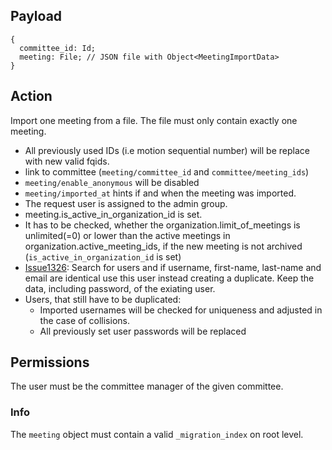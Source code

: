 ## Payload
```
{
  committee_id: Id;
  meeting: File; // JSON file with Object<MeetingImportData>
}
```

## Action

Import one meeting from a file. The file must only contain exactly one meeting.
- All previously used IDs (i.e motion sequential number) will be replace with new valid fqids.
- link to committee (`meeting/committee_id` and `committee/meeting_ids`)
- `meeting/enable_anonymous` will be disabled
- `meeting/imported_at` hints if and when the meeting was imported.
- The request user is assigned to the admin group.
- meeting.is_active_in_organization_id is set.
- It has to be checked, whether the organization.limit_of_meetings is unlimited(=0) or lower than the active meetings in organization.active_meeting_ids, if the new meeting is not archived (`is_active_in_organization_id` is set)
- [Issue1326](https://github.com/OpenSlides/openslides-backend/issues/1326): Search for users and if username, first-name, last-name and email are identical use this user instead creating a duplicate. Keep the data, including password, of the exiating user.
- Users, that still have to be duplicated:
  - Imported usernames will be checked for uniqueness and adjusted in the case of collisions.
  - All previously set user passwords will be replaced


## Permissions
The user must be the committee manager of the given committee.

### Info

The `meeting` object must contain a valid `_migration_index` on root level.
